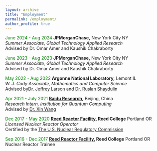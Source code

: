 ```yaml
---
layout: archive
title: "Employment"
permalink: /employment/
author_profile: true
---
```


<!-- <text style="color : Green">June 2024 - Aug 2024</text>\
**Global Technology Applied Research, JPMorganChase,** New York City NY\
Summer Associate, advised by Dr. Omar Amer and Kaushik Chakraborty

<text style="color : Green">June 2023 - Aug 2023</text>\
**Global Technology Applied Research, JPMorganChase,** New York City NY\
Summer Associate, advised by Dr. Omar Amer and Kaushik Chakraborty

<text style="color : Green">May 2022 - Aug 2022</text>\
**Mathematics and Computer Science, Argonne National Laboratory,** Lemont IL\
W. J. Cody Associate, advised by[Dr. Jeffrey Larson](https://www.anl.gov/profile/jeffrey-m-larson) and [Dr. Ruslan Shaydulin](https://shaydul.in/)


<text style="color : Green">Apr 2021 - July 2021</text>\
**[Institution for Quantum Computing, Baidu Research](http://research.baidu.com/Index),** Beijing, China\
Research Intern, advised by [Dr. Xin Wang](https://www.xinwang.info/)

<text style="color : Green">Dec 2017 - May 2020</text>\
**[Reed Reactor Facility](https://reactor.reed.edu/index.html), Reed College** Portland OR\
Licensed Nuclear Reactor Operator, certified by the [The U.S. Nuclear Regulatory Commission](https://www.nrc.gov/)

<text style="color : Green">Sep 2016 - Dec 2017</text>\
**[Reed Reactor Facility](https://reactor.reed.edu/index.html), Reed College** Portland OR\
Nuclear Reactor Trainee -->

<text style="color : Green">June 2024 - Aug 2024</text>
**JPMorganChase,** New York City NY\
*Summer Associate, Global Technology Applied Research*\
Advised by Dr. Omar Amer and Kaushik Chakraborty

<text style="color : Green">June 2023 - Aug 2023</text>
**JPMorganChase,** New York City NY\
*Summer Associate, Global Technology Applied Research*\
Advised by Dr. Omar Amer and Kaushik Chakraborty

<text style="color : Green">May 2022 - Aug 2022</text>
**Argonne National Laboratory,** Lemont IL\
*W. J. Cody Associate, Mathematics and Computer Science*\
Advised by[Dr. Jeffrey Larson](https://www.anl.gov/profile/jeffrey-m-larson) and [Dr. Ruslan Shaydulin](https://shaydul.in/)


<text style="color : Green">Apr 2021 - July 2021</text>
**[Baidu Research](http://research.baidu.com/Index),** Beijing, China\
*Research Intern, Institution for Quantum Computing*\
Advised by [Dr. Xin Wang](https://www.xinwang.info/)

<text style="color : Green">Dec 2017 - May 2020</text>
**[Reed Reactor Facility](https://reactor.reed.edu/index.html), Reed College** Portland OR\
*Licensed Nuclear Reactor Operator*\
Certified by the [The U.S. Nuclear Regulatory Commission](https://www.nrc.gov/)

<text style="color : Green">Sep 2016 - Dec 2017</text>
**[Reed Reactor Facility](https://reactor.reed.edu/index.html), Reed College** Portland OR\
Nuclear Reactor Trainee
